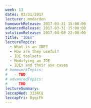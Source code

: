 ```yaml
---
week: 13
dates: 03/31/2017
lecturer: mmdarden
homeworkRelease: 2017-03-31 15:00:00
advancedRelease: 2017-03-31 15:00:00
solutionRelease: 2017-04-08 22:00:00
title: "IDEs"
lectureTopics:
  - What is an IDE?
  - How are they useful?
  - IDE toolsets
  - Modifying an IDE
  - IDEs and their use cases
# homeworkTopics:
#   - TBD
# advancedTopics:
#   - TBD
lectureSummary:
leccapWed: 333RCQ
leccapFri: ByqiFh
---
```

